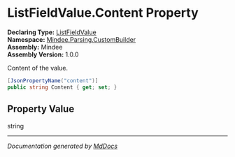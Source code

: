 ﻿<!--  
  <auto-generated>   
    The contents of this file were generated by a tool.  
    Changes to this file may be list if the file is regenerated  
  </auto-generated>   
-->

# ListFieldValue.Content Property

**Declaring Type:** [ListFieldValue](../index.md)  
**Namespace:** [Mindee.Parsing.CustomBuilder](../../index.md)  
**Assembly:** Mindee  
**Assembly Version:** 1.0.0

Content of the value.

```csharp
[JsonPropertyName("content")]
public string Content { get; set; }
```

## Property Value

string

___

*Documentation generated by [MdDocs](https://github.com/ap0llo/mddocs)*
